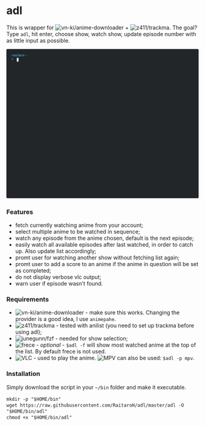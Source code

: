 # adl

This is wrapper for ![vn-ki/anime-downloader](https://github.com/vn-ki/anime-downloader) + ![z411/trackma](https://github.com/z411/trackma). The goal? Type `adl`, hit enter, choose show, watch show, update episode number with as little input as possible.

![](./images/terminal.svg)

### Features

+ fetch currently watching anime from your account;
+ select multiple anime to be watched in sequence;
+ watch any episode from the anime chosen, default is the next episode;
+ easily watch all available episodes after last watched, in order to catch up. Also update list accordingly;
+ promt user for watching another show without fetching list again;
+ promt user to add a score to an anime if the anime in question will be set as completed;
+ do not display verbose vlc output;
+ warn user if episode wasn't found.

### Requirements

+ ![vn-ki/anime-downloader](https://github.com/vn-ki/anime-downloader/wiki/Installation) - make sure this works. Changing the provider is a good idea, I use `animepahe`.
+ ![z411/trackma](https://github.com/z411/trackma) - tested with anilist (you need to set up trackma before using adl);
+ ![junegunn/fzf](https://github.com/junegunn/fzf) - needed for show selection;
+ ![frece](https://github.com/SicariusNoctis/frece) - *optional* - `$adl -f` will show most watched anime at the top of the list. By default frece is not used.
+ ![VLC](https://www.videolan.org/vlc/) - used to play the anime. ![MPV](https://mpv.io/) can also be used: `$adl -p mpv`.

### Installation

Simply download the script in your `~/bin` folder and make it executable.

```
mkdir -p "$HOME/bin"
wget https://raw.githubusercontent.com/RaitaroH/adl/master/adl -O "$HOME/bin/adl"
chmod +x "$HOME/bin/adl"
```

